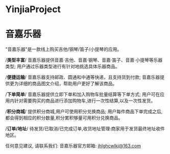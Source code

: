 # YinjiaProject
# 音嘉乐器

  "音嘉乐器"是一款线上购买吉他/钢琴/笛子/小提琴的应用。
  
  /**类型丰富**/
  音嘉乐器提供音嘉·吉他、音嘉·钢琴、音嘉·笛子、音嘉·小提琴等乐器类型;
  用户通过乐器类型进行有针对地挑选具体乐器商品。
  
  /**便捷运输**/
  音嘉乐器支持邮政、圆通和中通等快递，且支持货到付款;
  音嘉乐器提供更为详细的商品图文介绍，帮助用户更好了解该商品。
  
  /**下单简单**/
  音嘉乐器提供立即下单和加入购物车批量结算等下单方式;
  用户可在应用内针对需要购买的商品进行添加购物车,进行一次性结算,以及一次性发货。

  /**积分商城**/
  提供积分商城,用户可使用积分兑换商品;
  用户每件商品下单完成之后,都会得到相应的积分数量,积分累积够量可用积分兑换商品。
  
  /**订单/地址**/
  待发货/已取消/已完成订单,收货地址管理:商家用于发货最终地址收件地区。
  
  任何意见建议, 请联系我们: 
  音嘉乐器官方邮箱: jhlghcwlkj@163.com
